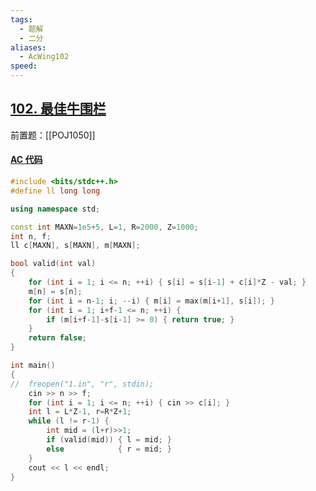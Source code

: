 ```yaml
---
tags:
  - 题解
  - 二分
aliases:
  - AcWing102
speed:
---
```

## [102. 最佳牛围栏](https://www.acwing.com/problem/content/104/)

前置题：[[POJ1050]]

#### [AC 代码](https://www.acwing.com/problem/content/submission/code_detail/36395666/)

```cpp
#include <bits/stdc++.h>
#define ll long long

using namespace std;

const int MAXN=1e5+5, L=1, R=2000, Z=1000;
int n, f;
ll c[MAXN], s[MAXN], m[MAXN];

bool valid(int val)
{
    for (int i = 1; i <= n; ++i) { s[i] = s[i-1] + c[i]*Z - val; }
    m[n] = s[n];
    for (int i = n-1; i; --i) { m[i] = max(m[i+1], s[i]); }
    for (int i = 1; i+f-1 <= n; ++i) {
        if (m[i+f-1]-s[i-1] >= 0) { return true; }
    }
    return false;
}

int main()
{
//  freopen("1.in", "r", stdin);
    cin >> n >> f;
    for (int i = 1; i <= n; ++i) { cin >> c[i]; }
    int l = L*Z-1, r=R*Z+1;
    while (l != r-1) {
        int mid = (l+r)>>1;
        if (valid(mid)) { l = mid; }
        else            { r = mid; }
    }
    cout << l << endl;
}
```
